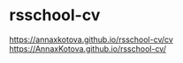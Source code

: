 # rsschool-cv
https://annaxkotova.github.io/rsschool-cv/cv
https://AnnaxKotova.github.io/rsschool-cv/
